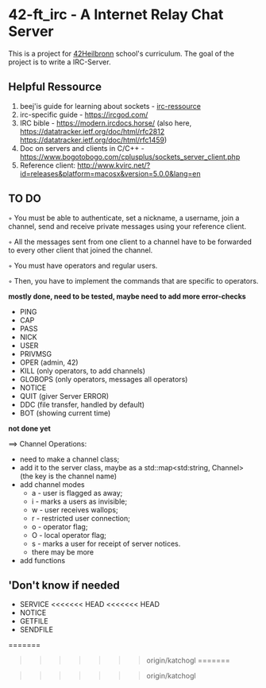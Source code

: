 # 42-ft_irc - A Internet Relay Chat Server

This is a project for [42Heilbronn](https://www.42heilbronn.de/en/curriculum/) school's curriculum. The goal of the project is to write a IRC-Server.

## Helpful Ressource

1. beej'is guide for learning about sockets - [irc-ressource](https://github.com/barimehdi77/ft_irc)
2. irc-specific guide - https://ircgod.com/
3. IRC bible - https://modern.ircdocs.horse/ (also here, https://datatracker.ietf.org/doc/html/rfc2812 https://datatracker.ietf.org/doc/html/rfc1459)
4. Doc on servers and clients in C/C++ - https://www.bogotobogo.com/cplusplus/sockets_server_client.php
5. Reference client: http://www.kvirc.net/?id=releases&platform=macosx&version=5.0.0&lang=en

## TO DO
◦ You must be able to authenticate, set a nickname, a username, join a channel,
send and receive private messages using your reference client.

◦ All the messages sent from one client to a channel have to be forwarded to
every other client that joined the channel.

◦ You must have operators and regular users.

◦ Then, you have to implement the commands that are specific to operators.

__mostly done, need to be tested, maybe need to add more error-checks__
- PING
- CAP
- PASS
- NICK
- USER
- PRIVMSG
- OPER (admin, 42)
- KILL (only operators, to add channels)
- GLOBOPS (only operators, messages all operators)
- NOTICE 
- QUIT (giver Server ERROR)
- DDC (file transfer, handled by default)
- BOT (showing current time)

__not done yet__

==> Channel Operations:
+ need to make a channel class;
+ add it to the server class, maybe as a std::map<std:string, Channel> (the key is the channel name)
+ add channel modes
  - a - user is flagged as away;
  - i - marks a users as invisible;
  - w - user receives wallops;
  - r - restricted user connection;
  - o - operator flag;
  - O - local operator flag;
  - s - marks a user for receipt of server notices.
  - there may be more
+ add functions

## 'Don't know if needed

- SERVICE
<<<<<<< HEAD
<<<<<<< HEAD
- NOTICE
- GETFILE
- SENDFILE

<!--what to do in case of ctrl C -->
=======
>>>>>>> origin/katchogl
=======

<!-- ODE :Unknown command>

-> Parsing |PART #channel2 :No boundaries on the net!| <-
--------- after parsing ----------
CMD: |PART|
PARAMS: <#channel2> <No boundaries on the net!> 
----------------------------------
RESPONSE IS <:sdasd!sda@:ircserv.com PART #channel2>



-> Parsing |PART #channel1 :No boundaries on the net!| <-
--------- after parsing ----------
CMD: |PART|
PARAMS: <#channel1> <No boundaries on the net!> 
----------------------------------
RESPONSE IS <:ircserv.com 442 sdasd :not on channel> -->
>>>>>>> origin/katchogl
